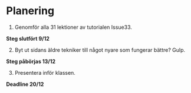 # Planering
1. Genomför alla 31 lektioner av tutorialen Issue33. 

**Steg slutfört 9/12**

2. Byt ut sidans äldre tekniker till något nyare som fungerar bättre? Gulp.

**Steg påbörjas 13/12**

3. Presentera inför klassen.

**Deadline 20/12**